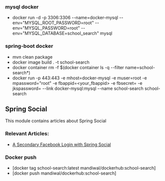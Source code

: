 ### mysql docker
- docker run -d -p 3306:3306 --name=docker-mysql --env="MYSQL_ROOT_PASSWORD=root" --env="MYSQL_PASSWORD=root" --env="MYSQL_DATABASE=school_search" mysql

### spring-boot docker
- mvn clean package
- docker image build . -t school-search
- docker container rm -f $(docker container ls -q --filter name=school-search*)
- docker run -p 443:443 -e mhost=docker-mysql -e muser=root -e mpassword="root" -e fbappid=<your_fbappid> -e fbsecret=<fbsecret> -e jkspassword=<yourjkspassword> --link docker-mysql:mysql --name school-search school-search

## Spring Social

This module contains articles about Spring Social

### Relevant Articles:
- [A Secondary Facebook Login with Spring Social](https://www.baeldung.com/facebook-authentication-with-spring-security-and-social)

### Docker push
- [docker tag school-search:latest mandiwal/dockerhub:school-search]
- [docker push mandiwal/dockerhub:school-search]


